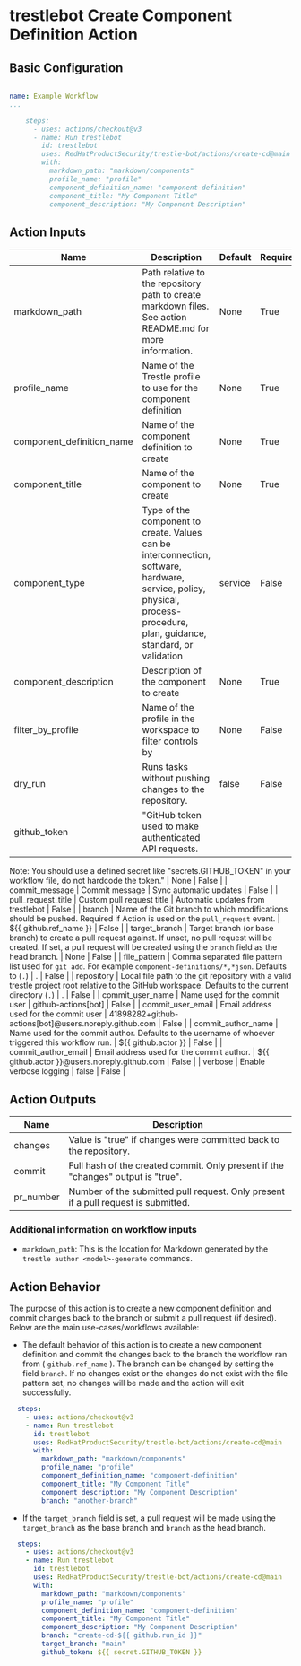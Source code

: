 # trestlebot Create Component Definition Action

## Basic Configuration

```yaml

name: Example Workflow
...

    steps:
      - uses: actions/checkout@v3
      - name: Run trestlebot
        id: trestlebot
        uses: RedHatProductSecurity/trestle-bot/actions/create-cd@main
        with:
          markdown_path: "markdown/components"
          profile_name: "profile"
          component_definition_name: "component-definition"
          component_title: "My Component Title"
          component_description: "My Component Description"
```

## Action Inputs

<!-- START_ACTION_INPUTS -->
| Name | Description | Default | Required |
| --- | --- | --- | --- |
| markdown_path | Path relative to the repository path to create markdown files. See action README.md for more information. | None | True |
| profile_name | Name of the Trestle profile to use for the component definition | None | True |
| component_definition_name | Name of the component definition to create | None | True |
| component_title | Name of the component to create | None | True |
| component_type | Type of the component to create. Values can be interconnection, software, hardware, service, policy, physical, process-procedure, plan, guidance, standard, or validation | service | False |
| component_description | Description of the component to create | None | True |
| filter_by_profile | Name of the profile in the workspace to filter controls by | None | False |
| dry_run | Runs tasks without pushing changes to the repository. | false | False |
| github_token | "GitHub token used to make authenticated API requests.
Note: You should use a defined secret like "secrets.GITHUB_TOKEN" in your workflow file, do not hardcode the token."
 | None | False |
| commit_message | Commit message | Sync automatic updates | False |
| pull_request_title | Custom pull request title | Automatic updates from trestlebot | False |
| branch | Name of the Git branch to which modifications should be pushed. Required if Action is used on the `pull_request` event. | ${{ github.ref_name }} | False |
| target_branch | Target branch (or base branch) to create a pull request against. If unset, no pull request will be created. If set, a pull request will be created using the `branch` field as the head branch. | None | False |
| file_pattern | Comma separated file pattern list used for `git add`. For example `component-definitions/*,*json`. Defaults to (`.`) | . | False |
| repository | Local file path to the git repository with a valid trestle project root relative to the GitHub workspace. Defaults to the current directory (`.`) | . | False |
| commit_user_name | Name used for the commit user | github-actions[bot] | False |
| commit_user_email | Email address used for the commit user | 41898282+github-actions[bot]@users.noreply.github.com | False |
| commit_author_name | Name used for the commit author. Defaults to the username of whoever triggered this workflow run. | ${{ github.actor }} | False |
| commit_author_email | Email address used for the commit author. | ${{ github.actor }}@users.noreply.github.com | False |
| verbose | Enable verbose logging | false | False |

<!-- END_ACTION_INPUTS -->

## Action Outputs

<!-- START_ACTION_OUTPUTS -->
| Name | Description |
| --- | --- |
| changes | Value is "true" if changes were committed back to the repository. |
| commit | Full hash of the created commit. Only present if the "changes" output is "true". |
| pr_number | Number of the submitted pull request. Only present if a pull request is submitted. |

<!-- END_ACTION_OUTPUTS -->

### Additional information on workflow inputs

- `markdown_path`: This is the location for Markdown generated by the `trestle author <model>-generate` commands.

## Action Behavior

The purpose of this action is to create a new component definition and commit changes back to the branch or submit a pull request (if desired). Below are the main use-cases/workflows available:

- The default behavior of this action is to create a new component definition and commit the changes back to the branch the workflow ran from ( `github.ref_name` ). The branch can be changed by setting the field `branch`. If no changes exist or the changes do not exist with the file pattern set, no changes will be made and the action will exit successfully.

```yaml
  steps:
    - uses: actions/checkout@v3
    - name: Run trestlebot
      id: trestlebot
      uses: RedHatProductSecurity/trestle-bot/actions/create-cd@main
      with:
        markdown_path: "markdown/components"
        profile_name: "profile"
        component_definition_name: "component-definition"
        component_title: "My Component Title"
        component_description: "My Component Description"
        branch: "another-branch"
```

- If the `target_branch` field is set, a pull request will be made using the `target_branch` as the base branch and `branch` as the head branch.

```yaml
  steps:
    - uses: actions/checkout@v3
    - name: Run trestlebot
      id: trestlebot
      uses: RedHatProductSecurity/trestle-bot/actions/create-cd@main
      with:
        markdown_path: "markdown/components"
        profile_name: "profile"
        component_definition_name: "component-definition"
        component_title: "My Component Title"
        component_description: "My Component Description"
        branch: "create-cd-${{ github.run_id }}"
        target_branch: "main"
        github_token: ${{ secret.GITHUB_TOKEN }}
```